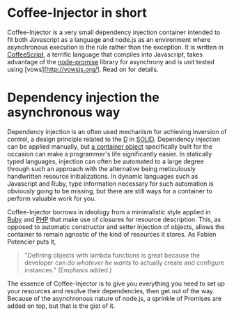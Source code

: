 # Coffee-Injector in short

Coffee-Injector is a very small dependency injection container intended 
to fit both Javascript as a language and node.js as an environment where 
asynchronous execution is the rule rather than the exception. It is 
written in [CoffeeScript][cs], a terrific language that compiles into 
Javascript, takes advantage of the [node-promise][np] library for 
asynchrony and is unit tested using [vows][http://vowsjs.org/]. Read on 
for details.

[cs]: http://jashkenas.github.com/coffee-script/
[np]: http://github.com/kriszyp/node-promise

# Dependency injection the asynchronous way

Dependency injection is an often used mechanism for achieving inversion 
of control, a design principle related to the [D][d] in [SOLID][solid]. 
Dependency injection can be applied manually, but [a container 
object][iocc] specifically built for the occasion can make a 
programmer's life significantly easier. In statically typed languages, 
injection can often be automated to a large degree through such an 
approach with the alternative being meticulously handwritten resource 
initializations. In dynamic languages such as Javascript and Ruby, type 
information necessary for such automation is obviously going to be 
missing, but there are still ways for a container to perform valuable 
work for you.

[d]: http://en.wikipedia.org/wiki/Dependency_inversion_principle
[solid]: http://en.wikipedia.org/wiki/SOLID
[iocc]: http://martinfowler.com/articles/injection.html "Martin Fowler on IOC and DI"

Coffee-Injector borrows in ideology from a minimalistic style applied in 
[Ruby][ruby-di] and [PHP][php-di] that make use of closures for resource 
description. This, as opposed to automatic constructor and setter 
injection of objects, allows the container to remain agnostic of the 
kind of resources it stores. As Fabien Potencier puts it,

[ruby-di]: http://onestepback.org/index.cgi/Tech/Ruby/DependencyInjectionInRuby.rdoc
[php-di]: http://fabien.potencier.org/article/17/on-php-5-3-lambda-functions-and-closures

>   "Defining objects with lambda functions is great because the developer can _do whatever he wants_ to actually create and configure instances." (Emphasis added.)

The essence of Coffee-Injector is to give you everything you need to set 
up your resources and resolve their dependencies, then get out of the 
way. Because of the asynchronous nature of node.js, a sprinkle of 
Promises are added on top, but that is the gist of it.

